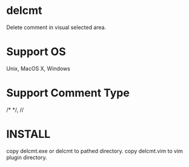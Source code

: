 delcmt
=======
Delete comment in visual selected area.

Support OS
=======
Unix, MacOS X, Windows

Support Comment Type
=======
/* */, //

INSTALL
=======
copy delcmt.exe or delcmt to pathed directory.
copy delcmt.vim to vim plugin directory.

